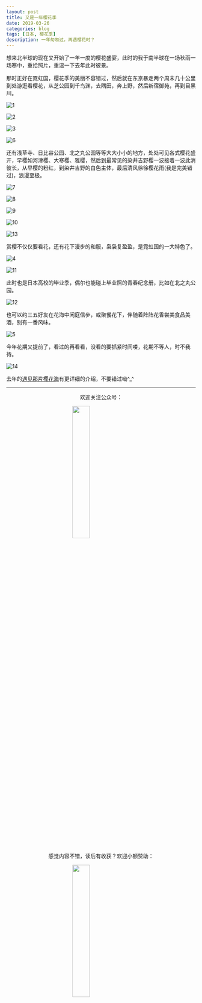 ```yaml
---
layout: post
title: 又是一年樱花季
date: 2019-03-26
categories: blog
tags: [日本, 樱花季]
description: 一年匆匆过，再遇樱花时？
---
```


<style>
img{
  display:block;
  margin:0
  auto;
}
</style>

<meta name="referrer" content="never">

想来北半球的现在又开始了一年一度的樱花盛宴，此时的我于南半球在一场秋雨一场寒中，重拾照片，重温一下去年此时彼景。

那时正好在霓虹国，樱花季的美丽不容错过，然后就在东京暴走两个周末几十公里到处游逛看樱花，从芝公园到千鸟渊，去隅田，奔上野，然后新宿御苑，再到目黑川。

![1][1]

![2][2]

![3][3]

![6][6]

还有浅草寺、日比谷公园、北之丸公园等等大大小小的地方，处处可见各式樱花盛开，早樱如河津樱、大寒樱、雅樱，然后到最常见的染井吉野樱一波接着一波此消彼长，从早樱的粉红，到染井吉野的白色主体，最后清风徐徐樱花雨(我是完美错过)，浪漫至极。

![7][7]

![8][8]

![9][9]

![10][10]

![13][13]

赏樱不仅仅要看花，还有花下漫步的和服，袅袅复盈盈，是霓虹国的一大特色了。

![4][4]

![11][11]

此时也是日本高校的毕业季，偶尔也能碰上毕业照的青春纪念册，比如在北之丸公园。

![12][12]

也可以约三五好友在花海中闲庭信步，或聚餐花下，伴随着阵阵花香尝美食品美酒，别有一番风味。

![5][5]

今年花期又提前了，看过的再看看，没看的要抓紧时间喽，花期不等人，时不我待。

![14][14]

去年的[遇见那片樱花海](http://minpukang.github.io/blog/2018/04/21/Japan-Sakura/)有更详细的介绍，不要错过呦^_^

------------
<p align="center">欢迎关注公众号：</p>
<img src="https://mmbiz.qpic.cn/mmbiz_jpg/QqiaFS6NT0eD1g2UjYu4VfCGHmbhgVqOAnNnJQfN7ZhRVUCopYOsfpPtIEB95VNEqu8trAxJXzGDg01ka6z6wzQ/0?wx_fmt=jpeg" width="30%"/>

<p align="center">感觉内容不错，读后有收获？欢迎小额赞助：</p>
<img src="https://mmbiz.qpic.cn/mmbiz_jpg/QqiaFS6NT0eAzA577Ce49rCLiby9EtT195GRiaqKCT6QCQ5Weia9OZD72MJz4ABlqAy1gbHepk5hHM464hCiarQRI7w/0?wx_fmt=jpeg" width="30%"/>

  [1]: https://mmbiz.qpic.cn/mmbiz_jpg/QqiaFS6NT0eDHjuTI5yFbFfLzTkEYeFKicjSghHwsfHXNHxXicc3iakmrY3iaaDrlnHJS087ol9rZQYKrKG5BrZ44Yw/0?wx_fmt=jpeg
  [2]: https://mmbiz.qpic.cn/mmbiz_jpg/QqiaFS6NT0eDHjuTI5yFbFfLzTkEYeFKicaHhONDjKMAiciaia9ic7lBRmic5CqUrL4quevB8rdDqZL9tKIsLyojXPhfQ/0?wx_fmt=jpeg
  [3]: https://mmbiz.qpic.cn/mmbiz_jpg/QqiaFS6NT0eDHjuTI5yFbFfLzTkEYeFKiclmDkBOZXd1JO9fMgg6rXnUNos0PwQuhYl2tRf7YrgQMsUqdOqNS4Yg/0?wx_fmt=jpeg
  [4]: https://mmbiz.qpic.cn/mmbiz_jpg/QqiaFS6NT0eDHjuTI5yFbFfLzTkEYeFKicJ7pJn3rGuq2eYABBveGI8E8ibH5DpiaH75Qf9iaNC9NgRpNEAAd1uPutA/0?wx_fmt=jpeg
  [5]: https://mmbiz.qpic.cn/mmbiz_jpg/QqiaFS6NT0eDHjuTI5yFbFfLzTkEYeFKicyWQ4zyQA80DiaA7dCEsxm6OSAia2Oo9x69wkb0rzITibw2THopfIfxh1Q/0?wx_fmt=jpeg
  [6]: https://mmbiz.qpic.cn/mmbiz_jpg/QqiaFS6NT0eDHjuTI5yFbFfLzTkEYeFKiceqiaYKqMVrylIp9NlXTEAuF4WYPeKAkwcABfVd54JjFJwBMCAMRESzw/0?wx_fmt=jpeg
  [7]: https://mmbiz.qpic.cn/mmbiz_jpg/QqiaFS6NT0eDHjuTI5yFbFfLzTkEYeFKicd3DR3jz5GuCwrl6cDTq0xzXVtNzXBo1IU06l1WCbqibg2VXcEyhJoWQ/0?wx_fmt=jpeg
  [8]: https://mmbiz.qpic.cn/mmbiz_jpg/QqiaFS6NT0eDHjuTI5yFbFfLzTkEYeFKicB0RK0DklOs1ZricI4PU1kGrkqEM9J2TO0R9xqQ5Z4HOv2u9uWWW4DCw/0?wx_fmt=jpeg
  [9]: https://mmbiz.qpic.cn/mmbiz_jpg/QqiaFS6NT0eDHjuTI5yFbFfLzTkEYeFKicwTzpTOibCI8DkkLvj7ufeeBNBjfXqBCf77vzaVLYib0TVu9mLK1mFkwQ/0?wx_fmt=jpeg
  [10]: https://mmbiz.qpic.cn/mmbiz_jpg/QqiaFS6NT0eDHjuTI5yFbFfLzTkEYeFKicAAgQmtjzH7nJAY8AlaGR0FLdDRAqsqknXcQYHvpzst1AjllyhEMrLw/0?wx_fmt=jpeg
  [11]: https://mmbiz.qpic.cn/mmbiz_jpg/QqiaFS6NT0eDHjuTI5yFbFfLzTkEYeFKic7pYm1LT9ul6yLCu3icxwzWQyb4OSj41XgwSAzSBauEfhKfohPzgFUOA/0?wx_fmt=jpeg
  [12]: https://mmbiz.qpic.cn/mmbiz_jpg/QqiaFS6NT0eDHjuTI5yFbFfLzTkEYeFKic2g0fsLa6c6rYHRrD1iaUwABuduVvN1v1PhaicbKCAZYicdZiakiaw0qVQ1Q/0?wx_fmt=jpeg
  [13]: https://mmbiz.qpic.cn/mmbiz_jpg/QqiaFS6NT0eDHjuTI5yFbFfLzTkEYeFKicZ7bv9GD5WwBfqG61AnfEcT7WJDuN8fXmmheXWFLvyTw23g42Lts4PQ/0?wx_fmt=jpeg
  [14]: https://mmbiz.qpic.cn/mmbiz_jpg/QqiaFS6NT0eDHjuTI5yFbFfLzTkEYeFKicH7icuMP15TuGnQICFrQZj8Viap47SSsLo3PUadXEc7rUGYeq6kEiacJJQ/0?wx_fmt=jpeg

